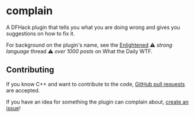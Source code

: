 complain
========

A DFHack plugin that tells you what you are doing wrong and gives you suggestions on how to fix it.

For background on the plugin's name, see the [Enlightened](https://what.thedailywtf.com/topic/15001/enlightened) :warning: *strong language* thread :warning: *over 1000 posts* on What the Daily WTF.

Contributing
------------

If you know C++ and want to contribute to the code, [GitHub pull requests](https://github.com/BenLubar/complain/pulls) are accepted.

If you have an idea for something the plugin can complain about, [create an issue](https://github.com/BenLubar/complain/issues/new)!
